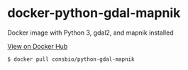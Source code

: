 # docker-python-gdal-mapnik

Docker image with Python 3, gdal2, and mapnik installed

[View on Docker Hub](https://hub.docker.com/r/consbio/python-gdal-mapnik/)

```bash
$ docker pull consbio/python-gdal-mapnik
```

